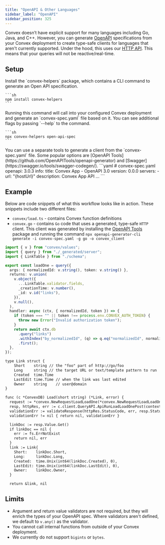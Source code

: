 ```yaml
---
title: "OpenAPI & Other Languages"
sidebar_label: "OpenAPI"
sidebar_position: 325
---
```




Convex doesn’t have explicit support for many languages including Go, Java, and
C++. However, you can generate [OpenAPI](https://swagger.io/specification/)
specifications from your Convex deployment to create type-safe clients for
languages that aren't currently supported. Under the hood, this uses our
[HTTP API](/http-api). This means that your queries will not be
reactive/real-time.

<BetaAdmonition feature="OAS generation" verb="is" />

## Setup

<StepByStep>
  <Step title="Install the Convex Helpers npm package">
    Install the `convex-helpers` package, which contains a CLI command to generate an Open API specification.

    ```sh
    npm install convex-helpers
    ```

  </Step>
  <Step title="Run a command to generate an OpenAPI specification">
    Running this command will call into your configured Convex deployment and generate an `convex-spec.yaml` file based
    on it. You can see additional flags by passing `--help` to the command.

    ```sh
    npx convex-helpers open-api-spec
    ```

  </Step>
  <Step title="Generate a type-safe client">
    You can use a separate tools to generate a client from the `convex-spec.yaml` file. Some popular options are [OpenAPI Tools](https://github.com/OpenAPITools/openapi-generator) and [Swagger](https://swagger.io/tools/swagger-codegen/).
    ```yaml
    # convex-spec.yaml
    openapi: 3.0.3
    info:
      title: Convex App - OpenAPI 3.0
      version: 0.0.0
      servers:
        - url: "{hostUrl}"
      description: Convex App API
      ...
    ```
  </Step>
</StepByStep>

## Example

Below are code snippets of what this workflow looks like in action. These
snippets include two different files:

- `convex/load.ts` - contains Convex function definitions
- `convex.go` - contains `Go` code that uses a generated, type-safe `HTTP`
  client. This client was generated by installing the
  [OpenAPI Tools](https://github.com/OpenAPITools/openapi-generator) package and
  running the command
  `npx openapi-generator-cli generate -i convex-spec.yaml -g go -o convex_client`


```ts
import { v } from "convex/values";
import { query } from "./_generated/server";
import { LinkTable } from "./schema";

export const loadOne = query({
  args: { normalizedId: v.string(), token: v.string() },
  returns: v.union(
    v.object({
      ...LinkTable.validator.fields,
      _creationTime: v.number(),
      _id: v.id("links"),
    }),
    v.null(),
  ),
  handler: async (ctx, { normalizedId, token }) => {
    if (token === "" || token !== process.env.CONVEX_AUTH_TOKEN) {
      throw new Error("Invalid authorization token");
    }
    return await ctx.db
      .query("links")
      .withIndex("by_normalizedId", (q) => q.eq("normalizedId", normalizedId))
      .first();
  },
});

```



```txt
type Link struct {
	Short    string // the "foo" part of http://go/foo
	Long     string // the target URL or text/template pattern to run
	Created  time.Time
	LastEdit time.Time // when the link was last edited
	Owner    string    // user@domain
}

func (c *ConvexDB) Load(short string) (*Link, error) { 
  request := *convex.NewRequestLoadLoadOne(*convex.NewRequestLoadLoadOneArgs(short, c.token))
  resp, httpRes, err := c.client.QueryAPI.ApiRunLoadLoadOnePost(context.Background()).RequestLoadLoadOne(request).Execute()
  validationErr := validateResponse(httpRes.StatusCode, err, resp.Status) if
  validationErr != nil { return nil, validationErr }

  linkDoc := resp.Value.Get()
  if linkDoc == nil {
    err := fs.ErrNotExist
    return nil, err
  }
  link := Link{
    Short:    linkDoc.Short,
    Long:     linkDoc.Long,
    Created:  time.Unix(int64(linkDoc.Created), 0),
    LastEdit: time.Unix(int64(linkDoc.LastEdit), 0),
    Owner:    linkDoc.Owner,
  }

  return &link, nil
```


## Limits

- Argument and return value validators are not required, but they will enrich
  the types of your OpenAPI spec. Where validators aren't defined, we default to
  `v.any()` as the validator.
- You cannot call internal functions from outside of your Convex deployment.
- We currently do not support `bigints` or `bytes`.
